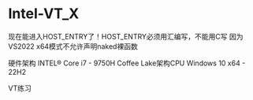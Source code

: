 # Intel-VT_X

现在能进入HOST_ENTRY了！HOST_ENTRY必须用汇编写，不能用C写
因为VS2022 x64模式不允许声明naked裸函数

硬件架构 
INTEL® Core i7 - 9750H  Coffee Lake架构CPU
Windows 10 x64 - 22H2

VT练习
